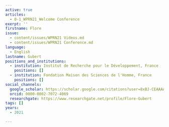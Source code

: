 ```yaml
---
active: true
articles:
  - 0-1_WPRN21_Welcome Conference
exerpt: ''
firstname: Flore
issue:
  - content/issues/WPRN21 Videos.md
  - content/issues/WPRN21 Conference.md
language:
  - English
lastname: Gubert
positions_and_institutions:
  - institution: Institut de Recherche pour le Développement, France
    positions: []
  - institution: Fondation Maison des Sciences de l'Homme, France
    positions: []
social_channels:
  google_scholar: https://scholar.google.com/citations?user=8xBJ-CEAAAAJ&hl=fr
  orcid: 0000-0002-7072-4069
  researchgate: https://www.researchgate.net/profile/Flore-Gubert
tags: []
years:
  - 2021

---
```

